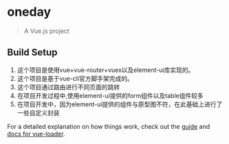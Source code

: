# oneday

> A Vue.js project

## Build Setup

1. 这个项目是使用vue+vue-router+vuex以及element-ui库实现的。
 2. 这个项目是基于vue-cli官方脚手架完成的。
 3. 这个项目通过路由进行不同页面的跳转
 4. 在项目开发过程中,使用element-ui提供的form组件以及table组件较多
 5. 在项目开发中，因为element-ui提供的组件与原型图不符，在此基础上进行了一些自定义封装

For a detailed explanation on how things work, check out the [guide](http://vuejs-templates.github.io/webpack/) and [docs for vue-loader](http://vuejs.github.io/vue-loader).
